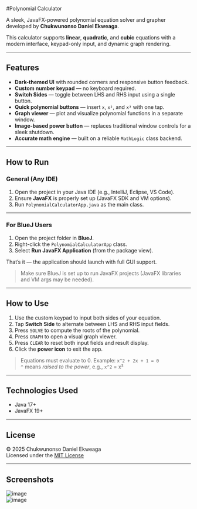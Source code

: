 #Polynomial Calculator

A sleek, JavaFX-powered polynomial equation solver and grapher developed by **Chukwunonso Daniel Ekweaga**.

This calculator supports **linear**, **quadratic**, and **cubic** equations with a modern interface, keypad-only input, and dynamic graph rendering.

---

## Features

- **Dark-themed UI** with rounded corners and responsive button feedback.
- **Custom number keypad** — no keyboard required.
- **Switch Sides** — toggle between LHS and RHS input using a single button.
- **Quick polynomial buttons** — insert `x`, `x²`, and `x³` with one tap.
- **Graph viewer** — plot and visualize polynomial functions in a separate window.
- **Image-based power button** — replaces traditional window controls for a sleek shutdown.
- **Accurate math engine** — built on a reliable `MathLogic` class backend.

---

## How to Run

### General (Any IDE)
1. Open the project in your Java IDE (e.g., IntelliJ, Eclipse, VS Code).
2. Ensure **JavaFX** is properly set up (JavaFX SDK and VM options).
3. Run `PolynomialCalculatorApp.java` as the main class.

---

###  For BlueJ Users
1. Open the project folder in **BlueJ**.
2. Right-click the `PolynomialCalculatorApp` class.
3. Select **Run JavaFX Application** (from the package view).

 That’s it — the application should launch with full GUI support.

> Make sure BlueJ is set up to run JavaFX projects (JavaFX libraries and VM args may be needed).

---

## How to Use

1. Use the custom keypad to input both sides of your equation.
2. Tap **Switch Side** to alternate between LHS and RHS input fields.
3. Press `SOLVE` to compute the roots of the polynomial.
4. Press `GRAPH` to open a visual graph viewer.
5. Press `CLEAR` to reset both input fields and result display.
6. Click the **power icon** to exit the app.

> Equations must evaluate to 0. Example: `x^2 + 2x + 1 = 0`  
> `^` means *raised to the power*, e.g., `x^2` = x²

---

## Technologies Used

- Java 17+
- JavaFX 19+

---

## License

© 2025 Chukwunonso Daniel Ekweaga  
Licensed under the [MIT License](./LICENSE)

---

## Screenshots

![image](https://github.com/user-attachments/assets/82eadd79-fd92-4e12-9930-beb2926c78ba)  
![image](https://github.com/user-attachments/assets/aaee1cba-f526-48af-8065-8b5fd005f1c1)
